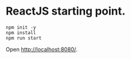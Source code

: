 # ReactJS starting point. 
    npm init -y
    npm install
    npm run start
Open [http://localhost:8080/](http://localhost:8080/).

